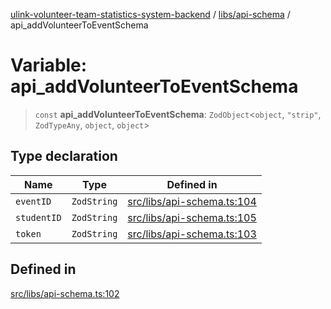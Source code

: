 [ulink-volunteer-team-statistics-system-backend](../wiki/Home) / [libs/api-schema](../wiki/libs.api-schema) / api\_addVolunteerToEventSchema

# Variable: api\_addVolunteerToEventSchema

> `const` **api\_addVolunteerToEventSchema**: `ZodObject`\<`object`, `"strip"`, `ZodTypeAny`, `object`, `object`\>

## Type declaration

| Name | Type | Defined in |
| ------ | ------ | ------ |
| `eventID` | `ZodString` | [src/libs/api-schema.ts:104](https://github.com/Ulink-Volunteer-Team/statistics-system/blob/main/src/libs/api-schema.ts#L104) |
| `studentID` | `ZodString` | [src/libs/api-schema.ts:105](https://github.com/Ulink-Volunteer-Team/statistics-system/blob/main/src/libs/api-schema.ts#L105) |
| `token` | `ZodString` | [src/libs/api-schema.ts:103](https://github.com/Ulink-Volunteer-Team/statistics-system/blob/main/src/libs/api-schema.ts#L103) |

## Defined in

[src/libs/api-schema.ts:102](https://github.com/Ulink-Volunteer-Team/statistics-system/blob/main/src/libs/api-schema.ts#L102)
